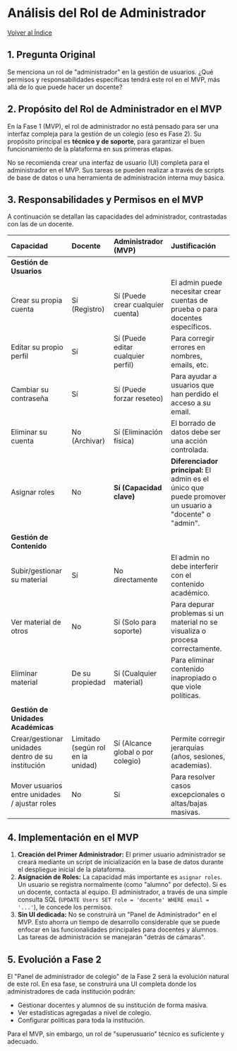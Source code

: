 # Análisis del Rol de Administrador

[Volver al Índice](./README.md)

## 1. Pregunta Original

Se menciona un rol de "administrador" en la gestión de usuarios. ¿Qué permisos y responsabilidades específicas tendrá este rol en el MVP, más allá de lo que puede hacer un docente?

## 2. Propósito del Rol de Administrador en el MVP

En la Fase 1 (MVP), el rol de administrador no está pensado para ser una interfaz compleja para la gestión de un colegio (eso es Fase 2). Su propósito principal es **técnico y de soporte**, para garantizar el buen funcionamiento de la plataforma en sus primeras etapas.

No se recomienda crear una interfaz de usuario (UI) completa para el administrador en el MVP. Sus tareas se pueden realizar a través de scripts de base de datos o una herramienta de administración interna muy básica.

## 3. Responsabilidades y Permisos en el MVP

A continuación se detallan las capacidades del administrador, contrastadas con las de un docente.

| Capacidad | Docente | Administrador (MVP) | Justificación |
| :--- | :--- | :--- | :--- |
| **Gestión de Usuarios** | | | |
| Crear su propia cuenta | Sí (Registro) | Sí (Puede crear cualquier cuenta) | El admin puede necesitar crear cuentas de prueba o para docentes específicos. |
| Editar su propio perfil | Sí | Sí (Puede editar cualquier perfil) | Para corregir errores en nombres, emails, etc. |
| Cambiar su contraseña | Sí | Sí (Puede forzar reseteo) | Para ayudar a usuarios que han perdido el acceso a su email. |
| Eliminar su cuenta | No (Archivar) | Sí (Eliminación física) | El borrado de datos debe ser una acción controlada. |
| Asignar roles | No | **Sí (Capacidad clave)** | **Diferenciador principal:** El admin es el único que puede promover un usuario a "docente" o "admin". |
| | | | |
| **Gestión de Contenido** | | | |
| Subir/gestionar su material | Sí | No directamente | El admin no debe interferir con el contenido académico. |
| Ver material de otros | No | Sí (Solo para soporte) | Para depurar problemas si un material no se visualiza o procesa correctamente. |
| Eliminar material | De su propiedad | Sí (Cualquier material) | Para eliminar contenido inapropiado o que viole políticas. |
| | | | |
| **Gestión de Unidades Académicas** | | | |
| Crear/gestionar unidades dentro de su institución | Limitado (según rol en la unidad) | Sí (Alcance global o por colegio) | Permite corregir jerarquías (años, sesiones, academias). |
| Mover usuarios entre unidades / ajustar roles | No | Sí | Para resolver casos excepcionales o altas/bajas masivas. |

## 4. Implementación en el MVP

1.  **Creación del Primer Administrador:** El primer usuario administrador se creará mediante un script de inicialización en la base de datos durante el despliegue inicial de la plataforma.
2.  **Asignación de Roles:** La capacidad más importante es `asignar roles`. Un usuario se registra normalmente (como "alumno" por defecto). Si es un docente, contacta al equipo. El administrador, a través de una simple consulta SQL (`UPDATE Users SET role = 'docente' WHERE email = '...'`), le concede los permisos.
3.  **Sin UI dedicada:** No se construirá un "Panel de Administrador" en el MVP. Esto ahorra un tiempo de desarrollo considerable que se puede enfocar en las funcionalidades principales para docentes y alumnos. Las tareas de administración se manejarán "detrás de cámaras".

## 5. Evolución a Fase 2

El "Panel de administrador de colegio" de la Fase 2 será la evolución natural de este rol. En esa fase, se construirá una UI completa donde los administradores de cada institución podrán:
*   Gestionar docentes y alumnos de su institución de forma masiva.
*   Ver estadísticas agregadas a nivel de colegio.
*   Configurar políticas para toda la institución.

Para el MVP, sin embargo, un rol de "superusuario" técnico es suficiente y adecuado.
